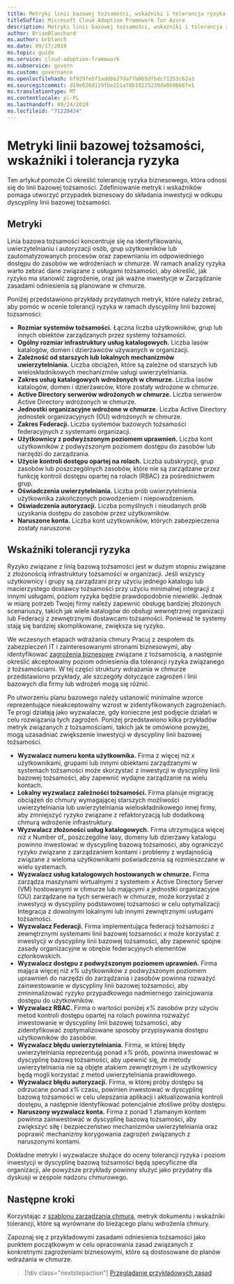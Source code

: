 ```yaml
---
title: Metryki linii bazowej tożsamości, wskaźniki i tolerancja ryzyka
titleSuffix: Microsoft Cloud Adoption Framework for Azure
description: Metryki linii bazowej tożsamości, wskaźniki i tolerancja ryzyka
author: BrianBlanchard
ms.author: brblanch
ms.date: 09/17/2019
ms.topic: guide
ms.service: cloud-adoption-framework
ms.subservice: govern
ms.custom: governance
ms.openlocfilehash: bf929fe5f1addbb27da77b865dfbdc71253c62a3
ms.sourcegitcommit: d19e026d119fbe221a78b10225230da8b9666fe1
ms.translationtype: MT
ms.contentlocale: pl-PL
ms.lasthandoff: 09/24/2019
ms.locfileid: "71220434"
---
```

# <a name="identity-baseline-metrics-indicators-and-risk-tolerance"></a>Metryki linii bazowej tożsamości, wskaźniki i tolerancja ryzyka

Ten artykuł pomoże Ci określić tolerancję ryzyka biznesowego, która odnosi się do linii bazowej tożsamości. Zdefiniowanie metryk i wskaźników pomaga utworzyć przypadek biznesowy do składania inwestycji w odkupu dyscypliny linii bazowej tożsamości.

## <a name="metrics"></a>Metryki

Linia bazowa tożsamości koncentruje się na identyfikowaniu, uwierzytelnianiu i autoryzacji osób, grup użytkowników lub zautomatyzowanych procesów oraz zapewnianiu im odpowiedniego dostępu do zasobów we wdrożeniach w chmurze. W ramach analizy ryzyka warto zebrać dane związane z usługami tożsamości, aby określić, jak ryzyko ma stanowić zagrożenie, oraz jak ważne inwestycje w Zarządzanie zasadami odniesienia są planowane w chmurze.

Poniżej przedstawiono przykłady przydatnych metryk, które należy zebrać, aby pomóc w ocenie tolerancji ryzyka w ramach dyscypliny linii bazowej tożsamości:

- **Rozmiar systemów tożsamości.** Łączna liczba użytkowników, grup lub innych obiektów zarządzanych przez systemy tożsamości.
- **Ogólny rozmiar infrastruktury usług katalogowych.** Liczba lasów katalogów, domen i dzierżawców używanych w organizacji.
- **Zależność od starszych lub lokalnych mechanizmów uwierzytelniania.** Liczba obciążeń, które są zależne od starszych lub wieloskładnikowych mechanizmów usługi uwierzytelniania.
- **Zakres usług katalogowych wdrożonych w chmurze.** Liczba lasów katalogów, domen i dzierżawców, które zostały wdrożone w chmurze.
- **Active Directory serwerów wdrożonych w chmurze.** Liczba serwerów Active Directory wdrożonych w chmurze.
- **Jednostki organizacyjne wdrożone w chmurze.** Liczba Active Directory jednostek organizacyjnych (OU) wdrożonych w chmurze.
- **Zakres Federacji.** Liczba systemów bazowych tożsamości federacyjnych z systemami organizacji.
- **Użytkownicy z podwyższonym poziomem uprawnień.** Liczba kont użytkowników z podwyższonym poziomem dostępu do zasobów lub narzędzi do zarządzania.
- **Użycie kontroli dostępu opartej na rolach.** Liczba subskrypcji, grup zasobów lub poszczególnych zasobów, które nie są zarządzane przez funkcję kontroli dostępu opartej na rolach (RBAC) za pośrednictwem grup.
- **Oświadczenia uwierzytelniania.** Liczba prób uwierzytelnienia użytkownika zakończonych powodzeniem i niepowodzeniem.
- **Oświadczenia autoryzacji.** Liczba pomyślnych i nieudanych prób uzyskania dostępu do zasobów przez użytkowników.
- **Naruszone konta.** Liczba kont użytkowników, których zabezpieczenia zostały naruszone.

## <a name="risk-tolerance-indicators"></a>Wskaźniki tolerancji ryzyka

Ryzyko związane z linią bazową tożsamości jest w dużym stopniu związane z złożonością infrastruktury tożsamości w organizacji. Jeśli wszyscy użytkownicy i grupy są zarządzani przy użyciu jednego katalogu lub macierzystego dostawcy tożsamości przy użyciu minimalnej integracji z innymi usługami, poziom ryzyka będzie prawdopodobnie niewielki. Jednak w miarę potrzeb Twojej firmy należy zapewnić obsługę bardziej złożonych scenariuszy, takich jak wiele katalogów do obsługi wewnętrznej organizacji lub Federacji z zewnętrznymi dostawcami tożsamości. Ponieważ te systemy stają się bardziej skomplikowane, zwiększa się ryzyko.

We wczesnych etapach wdrażania chmury Pracuj z zespołem ds. zabezpieczeń IT i zainteresowanymi stronami biznesowymi, aby identyfikować [zagrożenia biznesowe](./business-risks.md) związane z tożsamością, a następnie określić akceptowalny poziom odniesienia dla tolerancji ryzyka związanego z tożsamościami. W tej części struktury wdrażania w chmurze przedstawiono przykłady, ale szczegóły dotyczące zagrożeń i linii bazowych dla firmy lub wdrożeń mogą się różnić.

Po utworzeniu planu bazowego należy ustanowić minimalne wzorce reprezentujące nieakceptowalny wzrost w zidentyfikowanych zagrożeniach. Te progi działają jako wyzwalacze, gdy konieczne jest podjęcie działań w celu rozwiązania tych zagrożeń. Poniżej przedstawiono kilka przykładów metryk związanych z tożsamościami, takich jak te omówione powyżej, mogą uzasadniać zwiększenie inwestycji w dyscypliny linii bazowej tożsamości.

- **Wyzwalacz numeru konta użytkownika.** Firma z więcej niż _x_ użytkownikami, grupami lub innymi obiektami zarządzanymi w systemach tożsamości może skorzystać z inwestycji w dyscypliny linii bazowej tożsamości, aby zapewnić wydajne zarządzanie na wielu kontach.
- **Lokalny wyzwalacz zależności tożsamości.** Firma planuje migrację obciążeń do chmury wymagającej starszych możliwości uwierzytelniania lub uwierzytelniania wieloskładnikowego innej firmy, aby zmniejszyć ryzyko związane z refaktoryzacją lub dodatkową chmurą wdrożenie infrastruktury.
- **Wyzwalacz złożoności usług katalogowych.** Firma utrzymująca więcej niż _x_ Number of_ poszczególne lasy, domeny lub dzierżawy katalogu powinno inwestować w dyscyplinę bazową tożsamości, aby ograniczyć ryzyko związane z zarządzaniem kontami i problemy z wydajnością związane z wieloma użytkownikami poświadczenia są rozmieszczane w wielu systemach.
- **Wyzwalacz usług katalogowych hostowanych w chmurze.** Firma zarządza maszynami wirtualnymi z systemem _x_ Active Directory Server (VM) hostowanymi w chmurze lub mającymi _x_ jednostki organizacyjne (OU) zarządzane na tych serwerach w chmurze, może korzystać z inwestycji w dyscypliny podstawowej tożsamości w celu optymalizacji Integracja z dowolnymi lokalnymi lub innymi zewnętrznymi usługami tożsamości.
- **Wyzwalacz Federacji.** Firma implementująca federacji tożsamości z zewnętrznymi systemami linii bazowej tożsamości _x_ może korzystać z inwestycji w dyscypliny linii bazowej tożsamości, aby zapewnić spójne zasady organizacyjne w obrębie federacyjnych elementów członkowskich.
- **Wyzwalacz dostępu z podwyższonym poziomem uprawnień.** Firma mająca więcej niż _x%_ użytkowników z podwyższonym poziomem uprawnień do narzędzi do zarządzania i zasobów powinna rozważyć zainwestowanie w dyscypliny linii bazowej tożsamości, aby zminimalizować ryzyko przypadkowego nadmiernego zainicjowania dostępu do użytkowników.
- **Wyzwalacz RBAC.** Firma o wartości poniżej _x%_ zasobów przy użyciu metod kontroli dostępu opartej na rolach powinna rozważyć inwestowanie w dyscypliny linii bazowej tożsamości, aby zidentyfikować zoptymalizowane sposoby przypisywania dostępu użytkowników do zasobów.
- **Wyzwalacz błędu uwierzytelniania.** Firma, w której błędy uwierzytelniania reprezentują ponad _x%_ prób, powinna inwestować w dyscyplinę bazową tożsamości, aby upewnić się, że metody uwierzytelniania nie są objęte atakiem zewnętrznym i że użytkownicy będą mogli korzystać z metod uwierzytelniania prawidłowego.
- **Wyzwalacz błędu autoryzacji.** Firma, w której próby dostępu są odrzucane ponad _x%_ czasu, powinien inwestować w dyscyplinę bazową tożsamości w celu ulepszania aplikacji i aktualizowania kontroli dostępu, a następnie identyfikować potencjalnie złośliwe próby dostępu.
- **Naruszony wyzwalacz konta.** Firma z ponad 1 złamanym kontem powinna zainwestować w dyscyplinę bazową tożsamości, aby zwiększyć siłę i bezpieczeństwo mechanizmów uwierzytelniania oraz poprawić mechanizmy korygowania zagrożeń związanych z naruszonymi kontami.

Dokładne metryki i wyzwalacze służące do oceny tolerancji ryzyka i poziom inwestycji w dyscyplinę bazową tożsamości będą specyficzne dla organizacji, ale powyższe przykłady powinny służyć jako przydatny dla dyskusji w zespole nadzoru chmurowego.

## <a name="next-steps"></a>Następne kroki

Korzystając z [szablonu zarządzania chmurą](./template.md), metryk dokumentu i wskaźniki tolerancji, które są wyrównane do bieżącego planu wdrożenia chmury.

Zapoznaj się z przykładowymi zasadami odniesienia tożsamości jako punktem początkowym w celu opracowania zasad związanych z konkretnymi zagrożeniami biznesowymi, które są dostosowane do planów wdrażania w chmurze.

> [!div class="nextstepaction"]
> [Przeglądanie przykładowych zasad](./policy-statements.md)
